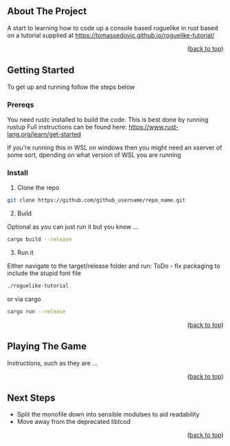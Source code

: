 <a name="readme-top"></a>


## About The Project
A start to learning how to code up a console based roguelike in rust based on a tutorial supplied at https://tomassedovic.github.io/roguelike-tutorial/

<p align="right">(<a href="#readme-top">back to top</a>)</p>

## Getting Started
To get up and running follow the steps below

### Prereqs
You need rustc installed to build the code. This is best done by running rustup
Full instructions can be found here: https://www.rust-lang.org/learn/get-started

If you're running this in WSL on windows then you might need an xserver of some sort, dpending on what version of WSL you are running

### Install
1. Clone the repo
```sh
git clone https://github.com/github_username/repo_name.git
```
2. Build

Optional as you can just run it but you know ...
```sh
cargo build --release
```
3. Run it

Either navigate to the target/release folder and run:
ToDo - fix packaging to include the stupid font file
```sh
./roguelike-tutorial
```
or via cargo
```sh
cargo run --release
```

<p align="right">(<a href="#readme-top">back to top</a>)</p>

## Playing The Game
Instructions, such as they are ...

<p align="right">(<a href="#readme-top">back to top</a>)</p>

## Next Steps
* Split the monofile down into sensible modulses to aid readability
* Move away from the deprecated libtcod

<p align="right">(<a href="#readme-top">back to top</a>)</p>
